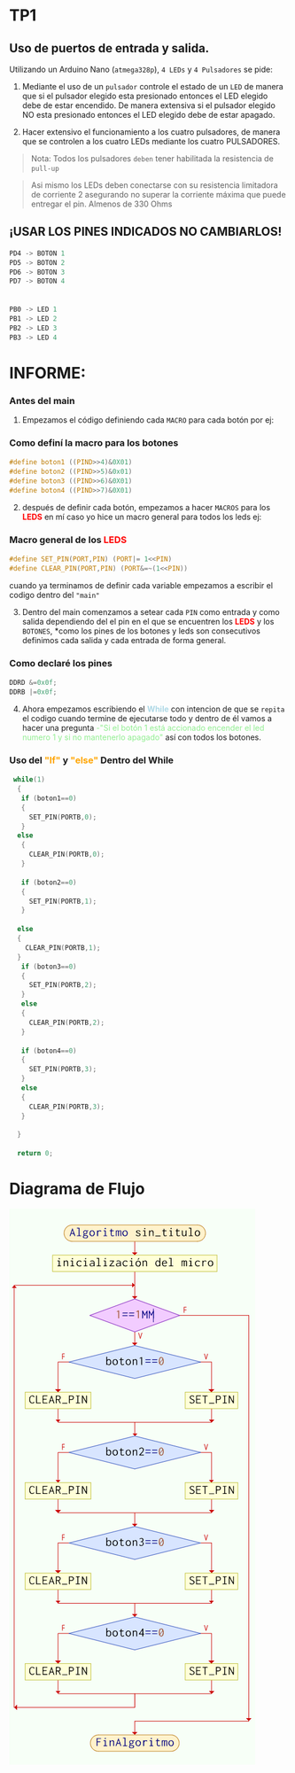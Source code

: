 # TP1

## Uso de puertos de entrada y salida. 

Utilizando un Arduino Nano (`atmega328p`), `4 LEDs` y `4 Pulsadores` se pide:

1. Mediante el uso de un `pulsador` controle el estado de un `LED` de manera que si el pulsador elegido esta presionado entonces el LED elegido debe de estar encendido. De manera extensiva si el pulsador elegido NO esta presionado entonces el LED elegido debe de estar apagado. 

2.  Hacer extensivo el funcionamiento a los cuatro pulsadores, de manera que se controlen a los cuatro LEDs mediante los cuatro PULSADORES. 

> Nota: Todos los pulsadores `deben` tener habilitada la resistencia de `pull-up`

> Asi mismo los LEDs deben conectarse con su resistencia limitadora de corriente 2 asegurando no superar la corriente máxima que puede entregar el pin. Almenos de 330 Ohms


## ¡USAR LOS PINES INDICADOS NO CAMBIARLOS!

``` C
PD4 -> BOTON 1 
PD5 -> BOTON 2 
PD6 -> BOTON 3 
PD7 -> BOTON 4


PB0 -> LED 1 
PB1 -> LED 2 
PB2 -> LED 3 
PB3 -> LED 4
```


# INFORME:
### Antes del main
1. Empezamos el código definiendo cada `MACRO` para cada botón por ej: 
### Como definí la macro para los botones 
``` C
#define boton1 ((PIND>>4)&0X01)
#define boton2 ((PIND>>5)&0x01)
#define boton3 ((PIND>>6)&0X01)
#define boton4 ((PIND>>7)&0X01)
```  
2. después de definir cada botón, empezamos a hacer `MACROS` para los **<span style="color:red">LEDS</span>** en mí caso yo hice un macro general para todos los leds ej:
### Macro general de los **<span style="color:red">LEDS</span>**
``` C
#define SET_PIN(PORT,PIN) (PORT|= 1<<PIN)
#define CLEAR_PIN(PORT,PIN) (PORT&=~(1<<PIN))
 ```
 cuando ya terminamos de definir cada variable empezamos a escribir el codigo dentro del `"main"`

 3. Dentro del main comenzamos a setear cada `PIN` como entrada y como salida dependiendo del el pin en el que se encuentren los **<span style="color:red">LEDS</span>** y los `BOTONES`, *como los pines de los botones y leds son consecutivos definimos cada salida y cada entrada de forma general.
 ### Como declaré los pines
``` C
DDRD &=0x0f;
DDRB |=0x0f;
``` 
4. Ahora empezamos escribiendo el **<span style="color:lightblue">While</span>** con intencion de que se `repita` el codigo cuando termine de ejecutarse todo y dentro de él vamos a hacer una pregunta <span style="color:lightgreen">-"Si el botón 1 está accionado encender el led numero 1 y si no mantenerlo apagado"</span> así con todos los botones.
### Uso del **<span style="color:orange">"If"</span>** y **<span style="color:orange">"else"</span>** Dentro del While 
``` C
 while(1)
  {
   if (boton1==0)
   {
     SET_PIN(PORTB,0);
   }
  else
   {
     CLEAR_PIN(PORTB,0);
   }

   if (boton2==0)
   {
     SET_PIN(PORTB,1);
   }
  
  else
  {
    CLEAR_PIN(PORTB,1);
  }
   if (boton3==0)
   {
     SET_PIN(PORTB,2);
   }
   else
   {
     CLEAR_PIN(PORTB,2);
   }

   if (boton4==0)
   {
     SET_PIN(PORTB,3);
   }
   else
   {
     CLEAR_PIN(PORTB,3);
   }
   
  }

  return 0;
```
# Diagrama de Flujo
![Diagrama de Flujo](Diagrama_TP1.png "Diagrama")

